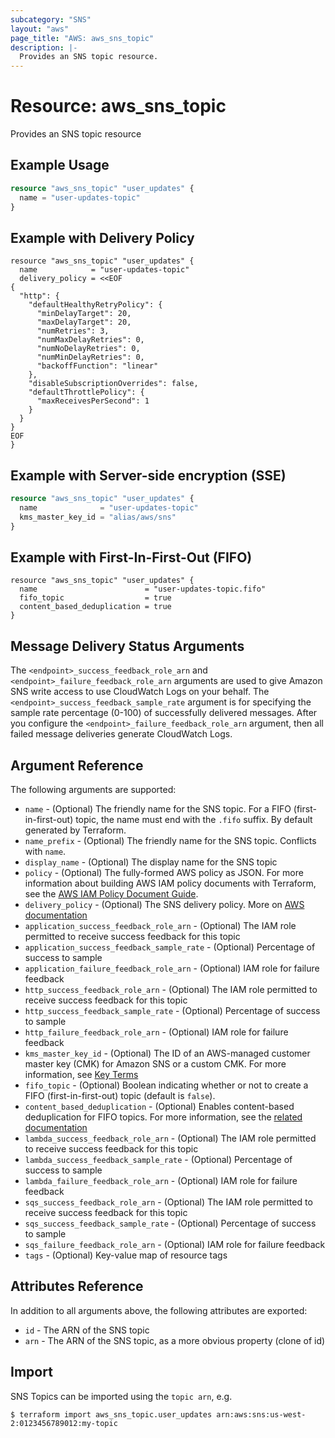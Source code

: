```yaml
---
subcategory: "SNS"
layout: "aws"
page_title: "AWS: aws_sns_topic"
description: |-
  Provides an SNS topic resource.
---
```


# Resource: aws_sns_topic

Provides an SNS topic resource

## Example Usage

```terraform
resource "aws_sns_topic" "user_updates" {
  name = "user-updates-topic"
}
```

## Example with Delivery Policy

```hcl
resource "aws_sns_topic" "user_updates" {
  name            = "user-updates-topic"
  delivery_policy = <<EOF
{
  "http": {
    "defaultHealthyRetryPolicy": {
      "minDelayTarget": 20,
      "maxDelayTarget": 20,
      "numRetries": 3,
      "numMaxDelayRetries": 0,
      "numNoDelayRetries": 0,
      "numMinDelayRetries": 0,
      "backoffFunction": "linear"
    },
    "disableSubscriptionOverrides": false,
    "defaultThrottlePolicy": {
      "maxReceivesPerSecond": 1
    }
  }
}
EOF
}
```

## Example with Server-side encryption (SSE)

```terraform
resource "aws_sns_topic" "user_updates" {
  name              = "user-updates-topic"
  kms_master_key_id = "alias/aws/sns"
}
```

## Example with First-In-First-Out (FIFO)

```hcl
resource "aws_sns_topic" "user_updates" {
  name                        = "user-updates-topic.fifo"
  fifo_topic                  = true
  content_based_deduplication = true
}
```

## Message Delivery Status Arguments

The `<endpoint>_success_feedback_role_arn` and `<endpoint>_failure_feedback_role_arn` arguments are used to give Amazon SNS write access to use CloudWatch Logs on your behalf. The `<endpoint>_success_feedback_sample_rate` argument is for specifying the sample rate percentage (0-100) of successfully delivered messages. After you configure the  `<endpoint>_failure_feedback_role_arn` argument, then all failed message deliveries generate CloudWatch Logs.

## Argument Reference

The following arguments are supported:

* `name` - (Optional) The friendly name for the SNS topic. For a FIFO (first-in-first-out) topic, the name must end with the `.fifo` suffix. By default generated by Terraform.
* `name_prefix` - (Optional) The friendly name for the SNS topic. Conflicts with `name`.
* `display_name` - (Optional) The display name for the SNS topic
* `policy` - (Optional) The fully-formed AWS policy as JSON. For more information about building AWS IAM policy documents with Terraform, see the [AWS IAM Policy Document Guide](https://learn.hashicorp.com/terraform/aws/iam-policy).
* `delivery_policy` - (Optional) The SNS delivery policy. More on [AWS documentation](https://docs.aws.amazon.com/sns/latest/dg/DeliveryPolicies.html)
* `application_success_feedback_role_arn` - (Optional) The IAM role permitted to receive success feedback for this topic
* `application_success_feedback_sample_rate` - (Optional) Percentage of success to sample
* `application_failure_feedback_role_arn` - (Optional) IAM role for failure feedback
* `http_success_feedback_role_arn` - (Optional) The IAM role permitted to receive success feedback for this topic
* `http_success_feedback_sample_rate` - (Optional) Percentage of success to sample
* `http_failure_feedback_role_arn` - (Optional) IAM role for failure feedback
* `kms_master_key_id` - (Optional) The ID of an AWS-managed customer master key (CMK) for Amazon SNS or a custom CMK. For more information, see [Key Terms](https://docs.aws.amazon.com/sns/latest/dg/sns-server-side-encryption.html#sse-key-terms)
* `fifo_topic` - (Optional) Boolean indicating whether or not to create a FIFO (first-in-first-out) topic (default is `false`).
* `content_based_deduplication` - (Optional) Enables content-based deduplication for FIFO topics. For more information, see the [related documentation](https://docs.aws.amazon.com/sns/latest/dg/fifo-message-dedup.html)
* `lambda_success_feedback_role_arn` - (Optional) The IAM role permitted to receive success feedback for this topic
* `lambda_success_feedback_sample_rate` - (Optional) Percentage of success to sample
* `lambda_failure_feedback_role_arn` - (Optional) IAM role for failure feedback
* `sqs_success_feedback_role_arn` - (Optional) The IAM role permitted to receive success feedback for this topic
* `sqs_success_feedback_sample_rate` - (Optional) Percentage of success to sample
* `sqs_failure_feedback_role_arn` - (Optional) IAM role for failure feedback
* `tags` - (Optional) Key-value map of resource tags

## Attributes Reference

In addition to all arguments above, the following attributes are exported:

* `id` - The ARN of the SNS topic
* `arn` - The ARN of the SNS topic, as a more obvious property (clone of id)

## Import

SNS Topics can be imported using the `topic arn`, e.g.

```
$ terraform import aws_sns_topic.user_updates arn:aws:sns:us-west-2:0123456789012:my-topic
```
